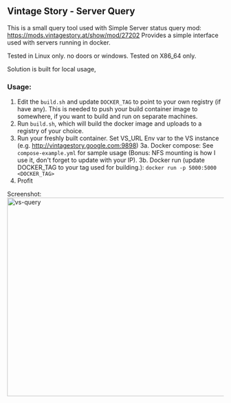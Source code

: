 ## Vintage Story - Server Query

This is a small query tool used with Simple Server status query mod: https://mods.vintagestory.at/show/mod/27202
Provides a simple interface used with servers running in docker.


Tested in Linux only. no doors or windows.
Tested on X86_64 only.

Solution is built for local usage,

### Usage:

1. Edit the ```build.sh``` and update ```DOCKER_TAG``` to point to your own registry (if have any). This is needed to push your build container image to somewhere, if you want to build and run on separate machines.
2. Run ```build.sh```, which will build the docker image and uploads to a registry of your choice.
3. Run your freshly built container. Set VS_URL Env var to the VS instance (e.g. http://vintagestory.google.com:9898)
  3a. Docker compose: See  ```compose-example.yml``` for sample usage (Bonus: NFS mounting is how I use it, don't forget to update with your IP).
  3b. Docker run (update DOCKER_TAG to your tag used for building.): ```docker run -p 5000:5000 <DOCKER_TAG>```
4. Profit

Screenshot:
<img width="1316" height="463" alt="vs-query" src="https://github.com/user-attachments/assets/1f1767ed-e52d-430a-a571-5bcea62369d9" />

